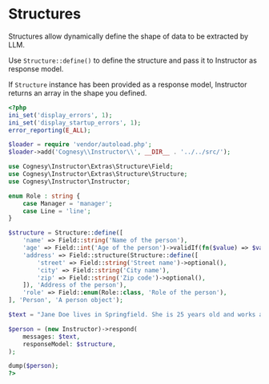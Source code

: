 # Structures

Structures allow dynamically define the shape of data to be extracted
by LLM.

Use `Structure::define()` to define the structure and pass it to Instructor
as response model.

If `Structure` instance has been provided as a response model, Instructor
returns an array in the shape you defined.

```php
<?php
ini_set('display_errors', 1);
ini_set('display_startup_errors', 1);
error_reporting(E_ALL);

$loader = require 'vendor/autoload.php';
$loader->add('Cognesy\\Instructor\\', __DIR__ . '../../src/');

use Cognesy\Instructor\Extras\Structure\Field;
use Cognesy\Instructor\Extras\Structure\Structure;
use Cognesy\Instructor\Instructor;

enum Role : string {
    case Manager = 'manager';
    case Line = 'line';
}

$structure = Structure::define([
    'name' => Field::string('Name of the person'),
    'age' => Field::int('Age of the person')->validIf(fn($value) => $value > 0, "Age has to be positive number"),
    'address' => Field::structure(Structure::define([
        'street' => Field::string('Street name')->optional(),
        'city' => Field::string('City name'),
        'zip' => Field::string('Zip code')->optional(),
    ]), 'Address of the person'),
    'role' => Field::enum(Role::class, 'Role of the person'),
], 'Person', 'A person object');

$text = "Jane Doe lives in Springfield. She is 25 years old and works as a line worker. McDonald's in Ney York is located at 456 Elm St, NYC, 12345.";

$person = (new Instructor)->respond(
    messages: $text,
    responseModel: $structure,
);

dump($person);
?>
```
